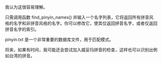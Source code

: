 
我认为这很容易理解。

只需调用函数 find_pinyin_names() 并输入一个名字列表，它将返回所有拼音风格的名字和非拼音风格的名字。你可以修改它，使其仅返回拼音名字，或者仅返回拼音名字的索引。

pinyin.txt 是一个非常重要的数据库文件，用于匹配模式。

将来，如果有时间，我可能还会尝试加入威妥玛拼音的检查，这样也可以识别出例如台湾的拼音。
